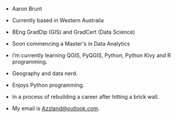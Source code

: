- Aaron Brunt
- Currently based in Western Australia
- BEng GradDip (GIS) and GradCert (Data Science)
- Soon commencing a Master's in Data Analytics
- I’m currently learning QGIS, PyQGIS, Python, Python Kivy and R programming. 
- Geography and data nerd.
- Enjoys Python programming.
- In a process of rebuilding a career after hitting a brick wall.

- My email is Azzland@outlook.com. 

<!---
Azzland/Azzland is a ✨ special ✨ repository because its `README.md` (this file) appears on your GitHub profile.
You can click the Preview link to take a look at your changes.
--->
